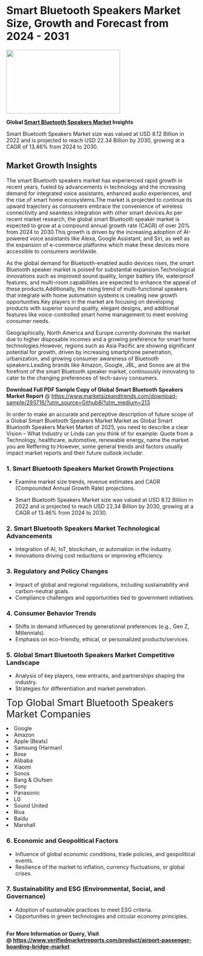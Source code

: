 <H1>Smart Bluetooth Speakers Market Size, Growth and Forecast from 2024 - 2031</H1><img class="aligncenter size-medium wp-image-584254" src="https://thirdeyenews.in/wp-content/uploads/2024/09/Global-Market-Research-300x168.jpeg" alt="" width="300" height="168" /><p><strong>Global&nbsp;<a href="https://www.marketsizeandtrends.com/download-sample/293716/?utm_source=Github8j?utm_medium=213">Smart Bluetooth Speakers Market</a> Insights</strong></p><p>Smart Bluetooth Speakers Market size was valued at USD 8.12 Billion in 2022 and is projected to reach USD 22.34 Billion by 2030, growing at a CAGR of 13.46% from 2024 to 2030.</p><p><h2>Market Growth Insights</h2> <p>The smart Bluetooth speakers market has experienced rapid growth in recent years, fueled by advancements in technology and the increasing demand for integrated voice assistants, enhanced audio experiences, and the rise of smart home ecosystems.The market is projected to continue its upward trajectory as consumers embrace the convenience of wireless connectivity and seamless integration with other smart devices.As per recent market research, the global smart Bluetooth speaker market is expected to grow at a compound annual growth rate (CAGR) of over 20% from 2024 to 2030.This growth is driven by the increasing adoption of AI-powered voice assistants like Alexa, Google Assistant, and Siri, as well as the expansion of e-commerce platforms which make these devices more accessible to consumers worldwide.</p> <p>As the global demand for Bluetooth-enabled audio devices rises, the smart Bluetooth speaker market is poised for substantial expansion.Technological innovations such as improved sound quality, longer battery life, waterproof features, and multi-room capabilities are expected to enhance the appeal of these products.Additionally, the rising trend of multi-functional speakers that integrate with home automation systems is creating new growth opportunities.Key players in the market are focusing on developing products with superior sound quality, elegant designs, and additional features like voice-controlled smart home management to meet evolving consumer needs.</p> <p>Geographically, North America and Europe currently dominate the market due to higher disposable incomes and a growing preference for smart home technologies.However, regions such as Asia Pacific are showing significant potential for growth, driven by increasing smartphone penetration, urbanization, and growing consumer awareness of Bluetooth speakers.Leading brands like Amazon, Google, JBL, and Sonos are at the forefront of the smart Bluetooth speaker market, continuously innovating to cater to the changing preferences of tech-savvy consumers.</p> <p><span class=""><strong>Download Full PDF Sample Copy of Global Smart Bluetooth Speakers Market Report</strong> @ <a href="https://www.marketsizeandtrends.com/download-sample/293716/?utm_source=Github8j?utm_medium=213" target="_blank">https://www.marketsizeandtrends.com/download-sample/293716/?utm_source=Github8j?utm_medium=213</a></span></p><p>In order to make an accurate and perceptive description of future scope of a Global&nbsp;Smart Bluetooth Speakers Market Market as Global&nbsp;Smart Bluetooth Speakers Market Market of 2025, you need to describe a clear Vision &ndash; What Industry or Linda can you think of for example: Quote from a Technology, healthcare, automotive, renewable energy, name the market you are Reffering to.However, some general trends and factors usually impact market reports and their future outlook include:</p><h3>1.&nbsp;<strong>Smart Bluetooth Speakers Market Growth Projections</strong></h3><ul><li>Examine market size trends, revenue estimates and CAGR (Compounded Annual Growth Rate) projections.</li><li><p>Smart Bluetooth Speakers Market size was valued at USD 8.12 Billion in 2022 and is projected to reach USD 22.34 Billion by 2030, growing at a CAGR of 13.46% from 2024 to 2030.</p></li></ul><h3>2.&nbsp;<strong>Smart Bluetooth Speakers Market Technological Advancements</strong></h3><ul><li>Integration of AI, IoT, blockchain, or automation in the industry.</li><li>Innovations driving cost reductions or improving efficiency.</li></ul><h3>3.&nbsp;<strong>Regulatory and Policy Changes</strong></h3><ul><li>Impact of global and regional regulations, including sustainability and carbon-neutral goals.</li><li>Compliance challenges and opportunities tied to government initiatives.</li></ul><h3>4.&nbsp;<strong>Consumer Behavior Trends</strong></h3><ul><li>Shifts in demand influenced by generational preferences (e.g., Gen Z, Millennials).</li><li>Emphasis on eco-friendly, ethical, or personalized products/services.</li></ul><h3>5.&nbsp;<strong>Global Smart Bluetooth Speakers Market Competitive Landscape</strong></h3><ul><li>Analysis of key players, new entrants, and partnerships shaping the industry.</li><li>Strategies for differentiation and market penetration.</li></ul><p data-pm-slice="1 1 []"><span style="color: inherit; font-family: inherit; font-size: 25px;">Top Global Smart Bluetooth Speakers Market Companies</span></p><div class="" data-test-id=""><p><li>Google</li><li> Amazon</li><li> Apple (Beats)</li><li> Samsung (Harman)</li><li> Bose</li><li> Alibaba</li><li> Xiaomi</li><li> Sonos</li><li> Bang & Olufsen</li><li> Sony</li><li> Panasonic</li><li> LG</li><li> Sound United</li><li> Riva</li><li> Baidu</li><li> Marshall</li></p></div><h3>6.&nbsp;<strong>Economic and Geopolitical Factors</strong></h3><ul><li>Influence of global economic conditions, trade policies, and geopolitical events.</li><li>Resilience of the market to inflation, currency fluctuations, or global crises.</li></ul><h3>7.&nbsp;<strong>Sustainability and ESG (Environmental, Social, and Governance)</strong></h3><ul><li>Adoption of sustainable practices to meet ESG criteria.</li><li>Opportunities in green technologies and circular economy principles.</li></ul><h2><strong style="font-size: 14px;">For More Information or Query, Visit @&nbsp;</strong><a style="background-color: #ffffff; font-size: 14px;" href="https://www.marketsizeandtrends.com/report/smart-bluetooth-speakers-market/" target="_blank">https://www.verifiedmarketreports.com/product/airport-passenger-boarding-bridge-market</a></h2>